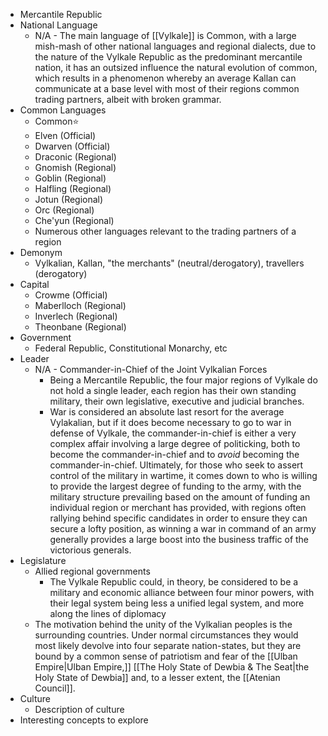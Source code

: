 - Mercantile Republic
- National Language
	- N/A - The main language of [[Vylkale]] is Common, with a large mish-mash of other national languages and regional dialects, due to the nature of the Vylkale Republic as the predominant mercantile nation, it has an outsized influence the natural evolution of common, which results in a phenomenon whereby an average Kallan can communicate at a base level with most of their regions common trading partners, albeit with broken grammar.
- Common Languages
	- Common⭐
	- Elven (Official)
	- Dwarven (Official)
	- Draconic (Regional)
	- Gnomish (Regional)
	- Goblin (Regional)
	- Halfling (Regional)
	- Jotun (Regional)
	- Orc (Regional)
	- Che'yun (Regional)
	- Numerous other languages relevant to the trading partners of a region
- Demonym
	- Vylkalian, Kallan, "the merchants" (neutral/derogatory), travellers (derogatory)
- Capital
	- Crowme (Official)
	- Maberlloch (Regional)
	- Inverlech (Regional)
	- Theonbane (Regional)
- Government
	- Federal Republic, Constitutional Monarchy, etc
- Leader
	- N/A - Commander-in-Chief of the Joint Vylkalian Forces
		- Being a Mercantile Republic, the four major regions of Vylkale do not hold a single leader, each region has their own standing military, their own legislative, executive and judicial branches.
		- War is considered an absolute last resort for the average Vylakalian, but if it does become necessary to go to war in defense of Vylkale, the commander-in-chief is either a very complex affair involving a large degree of politicking, both to become the commander-in-chief and to *avoid* becoming the commander-in-chief.
		  Ultimately, for those who seek to assert control of the military in wartime, it comes down to who is willing to provide the largest degree of funding to the army, with the military structure prevailing based on the amount of funding an individual region or merchant has provided, with regions often rallying behind specific candidates in order to ensure they can secure a lofty position, as winning a war in command of an army generally provides a large boost into the business traffic of the victorious generals.
- Legislature
	- Allied regional governments
		- The Vylkale Republic could, in theory, be considered to be a military and economic alliance between four minor powers, with their legal system being less a unified legal system, and more along the lines of diplomacy
	- The motivation behind the unity of the Vylkalian peoples is the surrounding countries.
	  Under normal circumstances they would most likely devolve into four separate nation-states, but they are bound by a common sense of patriotism and fear of the [[Ulban Empire|Ulban Empire,]] [[The Holy State of Dewbia & The Seat|the Holy State of Dewbia]] and, to a lesser extent, the [[Atenian Council]].
- Culture
	- Description of culture
- Interesting concepts to explore